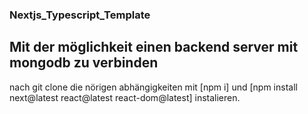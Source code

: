### Nextjs_Typescript_Template

## Mit der möglichkeit einen backend server mit mongodb zu verbinden

nach git clone die nörigen abhängigkeiten mit [npm i] und [npm install next@latest react@latest react-dom@latest] instalieren.